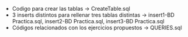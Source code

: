 * Codigo para crear las tablas -> CreateTable.sql
* 3 inserts distintos para rellenar tres tablas distintas -> insert1-BD Practica.sql, insert2-BD Practica.sql, insert3-BD Practica.sql
* Códigos relacionados con los ejercicios propuestos -> QUERIES.sql
